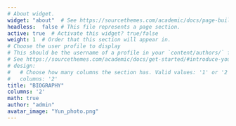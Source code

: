 ```yaml
---
# About widget.
widget: "about"  # See https://sourcethemes.com/academic/docs/page-builder/
headless:  false # This file represents a page section.
active: true  # Activate this widget? true/false
weight: 1  # Order that this section will appear in.
# Choose the user profile to display
# This should be the username of a profile in your `content/authors/` folder.
# See https://sourcethemes.com/academic/docs/get-started/#introduce-yourself
# design:
#   # Choose how many columns the section has. Valid values: '1' or '2'.
#   columns: '2'
title: "BIOGRAPHY"
columns: '2'
math: true
author: "admin"
avatar_image: "Yun_photo.png"
---
```

